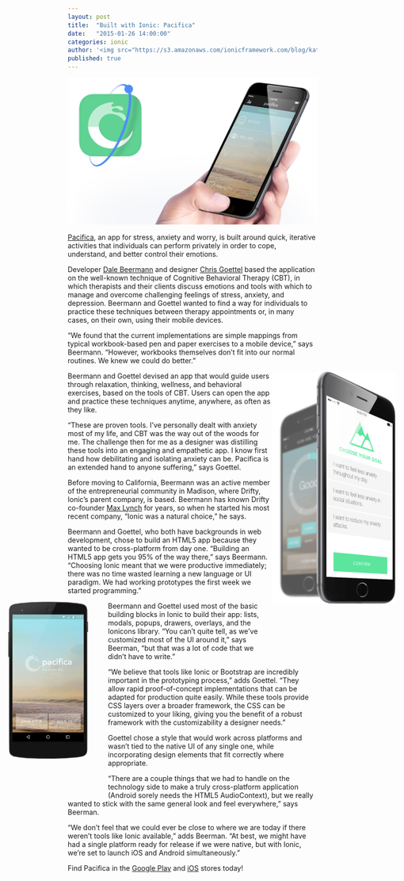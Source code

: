 ```yaml
---
layout: post
title:  "Built with Ionic: Pacifica"
date:   "2015-01-26 14:00:00"
categories: ionic
author: '<img src="https://s3.amazonaws.com/ionicframework.com/blog/katie-md.jpg" class="author-icon">Katie'
published: true
---
```


![Ionic Logos](/img/blog/pacifica-header.jpg)

[Pacifica](http://thinkpacifica.com), an app for stress, anxiety and worry, is built around quick, iterative activities that individuals can perform privately in order to cope, understand, and better control their emotions.

Developer [Dale Beermann](https://twitter.com/beermann) and designer [Chris Goettel](https://twitter.com/chrisgoettel) based the application on the well-known technique of Cognitive Behavioral Therapy (CBT), in which therapists and their clients discuss emotions and tools with which to manage and overcome challenging feelings of stress, anxiety, and depression. Beermann and Goettel wanted to find a way for individuals to practice these techniques between therapy appointments or, in many cases, on their own, using their mobile devices.

“We found that the current implementations are simple mappings from typical workbook-based pen and paper exercises to a mobile device,” says Beermann. “However, workbooks themselves don’t fit into our normal routines. We knew we could do better.” 

<!-- more --> 
<div style="float: right; margin-right: -160px; margin-bottom: 80px; width: 50%;">
  <a href="http://ionicframework.com/img/blog/pacifica-preview-right.png"><img
src="/img/blog/pacifica-preview-right.png"></a>
</div>


Beermann and Goettel devised an app that would guide users through relaxation, thinking, wellness, and behavioral exercises, based on the tools of CBT. Users can open the app and practice these techniques anytime, anywhere, as often as they like.

“These are proven tools. I’ve personally dealt with anxiety most of my life, and CBT was the way out of the woods for me. The challenge then for me as a designer was distilling these tools into an engaging and empathetic app. I know first hand how debilitating and isolating anxiety can be. Pacifica is an extended hand to anyone suffering,” says Goettel.

Before moving to California, Beermann was an active member of the entrepreneurial community in Madison, where Drifty, Ionic’s parent company, is based. Beermann has known Drifty co-founder [Max Lynch](https://twitter.com/maxlynch) for years, so when he started his most recent company, “Ionic was a natural choice,” he says.

Beermann and Goettel, who both have backgrounds in web development, chose to build an HTML5 app because they wanted to be cross-platform from day one. “Building an HTML5 app gets you 95% of the way there,” says Beermann. “Choosing Ionic meant that we were productive immediately; there was no time wasted learning a new language or UI paradigm. We had working prototypes the first week we started programming.”

<div style="float: left; margin-left: -120px; margin-right: 40px; margin-bottom: 70px; width: 32%;">
  <a href="http://ionicframework.com/img/blog/pacifica-android-left.jpg"><img
src="/img/blog/pacifica-android-left.jpg"></a>
</div>

Beermann and Goettel used most of the basic building blocks in Ionic to build their app: lists, modals, popups, drawers, overlays, and the Ionicons library. “You can’t quite tell, as we’ve customized most of the UI around it,” says Beerman, “but that was a lot of code that we didn’t have to write.”

“We believe that tools like Ionic or Bootstrap are incredibly important in the prototyping process,” adds Goettel. “They allow rapid proof-of-concept implementations that can be adapted for production quite easily. While these tools provide CSS layers over a broader framework, the CSS can be customized to your liking, giving you the benefit of a robust framework with the customizability a designer needs.”

Goettel chose a style that would work across platforms and wasn’t tied to the native UI of any single one, while incorporating design elements that fit correctly where appropriate. 

“There are a couple things that we had to handle on the technology side to make a truly cross-platform application (Android sorely needs the HTML5 AudioContext), but we really wanted to stick with the same general look and feel everywhere,” says Beerman.

“We don’t feel that we could ever be close to where we are today if there weren’t tools like Ionic available,” adds Beerman. “At best, we might have had a single platform ready for release if we were native, but with Ionic, we’re set to launch iOS and Android simultaneously.”

Find Pacifica in the [Google Play](https://play.google.com/store/apps/details?id=com.pacificalabs.pacifica) and [iOS](https://itunes.apple.com/us/app/pacifica/id922968861?mt=8) stores today!
